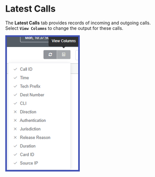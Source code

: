 # Latest Calls
The **Latest Calls** tab provides records of incoming and outgoing calls. Select **`View Columns`** to change the output for these calls. 


![alt text][latestcalls]

[latestcalls]: img/cp-latestcalls.png "Latest Calls"
